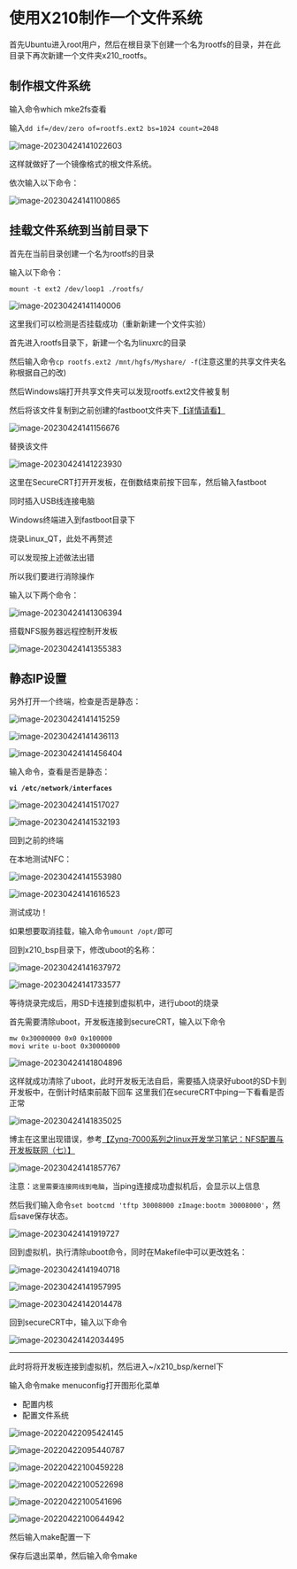 # 	使用X210制作一个文件系统

首先Ubuntu进入root用户，然后在根目录下创建一个名为rootfs的目录，并在此目录下再次新建一个文件夹x210_rootfs。

## 制作根文件系统

输入命令which mke2fs查看

输入`dd if=/dev/zero of=rootfs.ext2 bs=1024 count=2048`

![image-20230424141022603](https://raw.githubusercontent.com/kurisaW/picbed/main/img2023/202304241410675.png)

这样就做好了一个镜像格式的根文件系统。

依次输入以下命令：

![image-20230424141100865](https://raw.githubusercontent.com/kurisaW/picbed/main/img2023/202304241411237.png)

## 挂载文件系统到当前目录下
首先在当前目录创建一个名为rootfs的目录

输入以下命令：

`mount -t ext2 /dev/loop1 ./rootfs/`

![image-20230424141140006](https://raw.githubusercontent.com/kurisaW/picbed/main/img2023/202304241411064.png)

这里我们可以检测是否挂载成功（重新新建一个文件实验）

首先进入rootfs目录下，新建一个名为linuxrc的目录

然后输入命令`cp rootfs.ext2 /mnt/hgfs/Myshare/ -f`(注意这里的共享文件夹名称根据自己的改)

然后Windows端打开共享文件夹可以发现rootfs.ext2文件被复制

然后将该文件复制到之前创建的fastboot文件夹下[【详情请看】](https://blog.csdn.net/qq_56914146/article/details/124204098?spm=1001.2014.3001.5501)

![image-20230424141156676](https://raw.githubusercontent.com/kurisaW/picbed/main/img2023/202304241411041.png)

替换该文件

![image-20230424141223930](https://raw.githubusercontent.com/kurisaW/picbed/main/img2023/202304241412019.png)

这里在SecureCRT打开开发板，在倒数结束前按下回车，然后输入fastboot

同时插入USB线连接电脑

Windows终端进入到fastboot目录下

烧录Linux_QT，此处不再赘述

可以发现按上述做法出错

所以我们要进行消除操作

输入以下两个命令：

![image-20230424141306394](https://raw.githubusercontent.com/kurisaW/picbed/main/img2023/202304241413456.png)

搭载NFS服务器远程控制开发板

![image-20230424141355383](https://raw.githubusercontent.com/kurisaW/picbed/main/img2023/202304241413465.png)

## 静态IP设置

另外打开一个终端，检查是否是静态：

![image-20230424141415259](https://raw.githubusercontent.com/kurisaW/picbed/main/img2023/202304241414691.png)

![image-20230424141436113](https://raw.githubusercontent.com/kurisaW/picbed/main/img2023/202304241414409.png)

![image-20230424141456404](https://raw.githubusercontent.com/kurisaW/picbed/main/img2023/202304241414487.png)

输入命令，查看是否是静态：

<strong>`vi /etc/network/interfaces`</strong>

![image-20230424141517027](https://raw.githubusercontent.com/kurisaW/picbed/main/img2023/202304241415104.png)

![image-20230424141532193](https://raw.githubusercontent.com/kurisaW/picbed/main/img2023/202304241415289.png)

回到之前的终端

在本地测试NFC：

![image-20230424141553980](https://raw.githubusercontent.com/kurisaW/picbed/main/img2023/202304241415047.png)

![image-20230424141616523](https://raw.githubusercontent.com/kurisaW/picbed/main/img2023/202304241416696.png)

测试成功！

如果想要取消挂载，输入命令`umount /opt/`即可

回到x210_bsp目录下，修改uboot的名称：

![image-20230424141637972](https://raw.githubusercontent.com/kurisaW/picbed/main/img2023/202304241416083.png)

![image-20230424141733577](https://raw.githubusercontent.com/kurisaW/picbed/main/img2023/202304241417942.png)

等待烧录完成后，用SD卡连接到虚拟机中，进行uboot的烧录


首先需要清除uboot，开发板连接到secureCRT，输入以下命令
```
mw 0x30000000 0x0 0x100000
movi write u-boot 0x30000000
```
![image-20230424141804896](https://raw.githubusercontent.com/kurisaW/picbed/main/img2023/202304241418956.png)

这样就成功清除了uboot，此时开发板无法自启，需要插入烧录好uboot的SD卡到开发板中，在倒计时结束前敲下回车
这里我们在secureCRT中ping一下看看是否正常

![image-20230424141835025](https://raw.githubusercontent.com/kurisaW/picbed/main/img2023/202304241418199.png)

博主在这里出现错误，参考[【Zynq-7000系列之linux开发学习笔记：NFS配置与开发板联网（七）】](https://blog.csdn.net/Claudedy/article/details/94591622)

![image-20230424141857767](https://raw.githubusercontent.com/kurisaW/picbed/main/img2023/202304241418159.png)

注意：`这里需要连接网线到电脑`，当ping连接成功虚拟机后，会显示以上信息

然后我们输入命令`set bootcmd 'tftp 30008000 zImage:bootm 30008000'`，然后save保存状态。

![image-20230424141919727](https://raw.githubusercontent.com/kurisaW/picbed/main/img2023/202304241419795.png)

回到虚拟机，执行清除uboot命令，同时在Makefile中可以更改姓名：

![image-20230424141940718](https://raw.githubusercontent.com/kurisaW/picbed/main/img2023/202304241419784.png)

![image-20230424141957995](https://raw.githubusercontent.com/kurisaW/picbed/main/img2023/202304241419124.png)

![image-20230424142014478](https://raw.githubusercontent.com/kurisaW/picbed/main/img2023/202304241420545.png)

回到secureCRT中，输入以下命令

![image-20230424142034495](https://raw.githubusercontent.com/kurisaW/picbed/main/img2023/202304241420807.png)



---

此时将将开发板连接到虚拟机，然后进入~/x210_bsp/kernel下

输入命令make menuconfig打开图形化菜单

* 配置内核
* 配置文件系统

![image-20220422095424145](https://raw.githubusercontent.com/kurisaW/picbed/main/img2023/202304241420110.png)

![image-20220422095440787](https://raw.githubusercontent.com/kurisaW/picbed/main/img2023/202304241421861.png)

![image-20220422100459228](https://raw.githubusercontent.com/kurisaW/picbed/main/img2023/202304241421068.png)

![image-20220422100522698](https://raw.githubusercontent.com/kurisaW/picbed/main/img2023/202304241421857.png)

![image-20220422100541696](https://raw.githubusercontent.com/kurisaW/picbed/main/img2023/202304241421845.png)

![image-20220422100644942](https://raw.githubusercontent.com/kurisaW/picbed/main/img2023/202304241421394.png)

然后输入make配置一下

保存后退出菜单，然后输入命令make